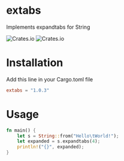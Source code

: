 # extabs
Implements expandtabs for String

![Crates.io](https://img.shields.io/crates/v/extabs?color=gree)
![Crates.io](https://img.shields.io/crates/d/extabs)

# Installation
Add this line in your Cargo.toml file
```toml
extabs = "1.0.3"
```

# Usage
```rust
fn main() {
    let s = String::from("Hello\tWorld!");
    let expanded = s.expandtabs(4);
    println!("{}", expanded);
}
```

